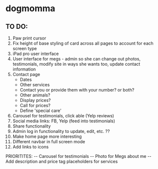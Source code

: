 # dogmomma

## TO DO:
1. Paw print cursor
2. Fix height of base styling of card across all pages to account for each screen type
3. iPad pro user interface
4. User interface for megs - admin so she can change out photos, testimonials, modify site in ways she wants too, update contact information
5. Contact page
    - Dates
    - Other services
    - Contact you or provide them with your number? or both?
    - Other animals?
    - Display prices?
    - Call for prices?
    - Define 'special care'
6. Carousel for testimonials, click able (Yelp reviews)
7. Social media links: FB, Yelp (feed into testimonials)
8. Share functionality
10. Admin log in functionality to update, edit, etc. ?? 
11. Make home page more interesting
12. Different navbar in full screen mode
13. Add links to icons

PRIORITITES:
 -- Carousel for testimonials
 -- Photo for Megs about me
 -- Add description and price tag placeholders for services